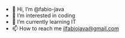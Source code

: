 - 👋 Hi, I’m @fabio-java
- 👀 I’m interested in coding
- 🌱 I’m currently learning IT
- 📫 How to reach me ilfabiojava@gmail.com

